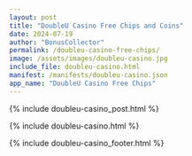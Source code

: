 ```yaml
---
layout: post
title: "DoubleU Casino Free Chips and Coins"
date: 2024-07-19
author: "BonusCollector"
permalink: /doubleu-casino-free-chips/
image: /assets/images/doubleu-casino.jpg
include_file: doubleu-casino.html
manifest: /manifests/doubleu-casino.json
app_name: "DoubleU Casino Free Chips"
---
```


{% include doubleu-casino_post.html %}

{% include doubleu-casino.html %}

{% include doubleu-casino_footer.html %}